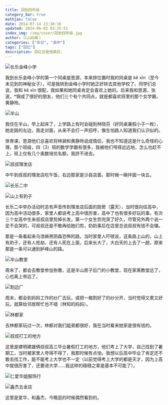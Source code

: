 ```yaml
---
title: 回到四年级
category_bar: true
mathjax: false
date: 2014-07-14 23:38:16
updated: 2024-06-02 03:25:51
index_img: /img/cover/回到四年级.jpg
author: 江山如画丨
categories: ["杂记", "高中"]
tags: ["回忆"]
description: 回忆总是很美好。
---
```


![长乐金峰小学](/img/回到四年级/长乐金峰小学.jpg)

我到长乐金峰小学的第一个同桌是思源，本来排位置时我的同桌是 kě xīn（至今未见到的神秘女子），可是我转到金峰小学时她正好转去其他学校了，同学们总说，我和 kě xīn 很配，我如果和她同桌肯定会喜欢上她的。后来我和思源，张波，*锦成了很好的朋友，他们三个有个共同点，就是都喜欢班里的那个女学霸，黄静玲。

![半山](/img/回到四年级/半山.jpg)

我住在半山，早上起床了，上学路上有时会碰到林晓芬（好同桌兼假小子一枚），她走路的左边，我走对面，从来不会打一声招呼，像生怕路人知道我们认识似的。

体育课，思源他们总喜欢将林昶和黄静玲说成情侣，我也不知道这是什么奇怪的心理，那个班级，四（3）班的数学学霸有很多，我被他们甩得远远地，怎么也赶不上，班上仅有几个奥数培优名额，我挤不进去。

![叔叔理发店](/img/回到四年级/叔叔理发店.jpg)

中午到叔叔的理发店吃午饭，右边那家是沙县店面，那时候一碗拌面一块五。

![长乐二中](/img/回到四年级/长乐二中.jpg)

![山上有豹子](/img/回到四年级/山上有豹子.jpg)

长乐二中举办活动时总有声音传到理发店后面的厨房（露天），当时很向往高中，因为高中活动很多，家里人都说考上高中很厉害，高中了也有很多好玩的事。有次三个女高中生来叔叔店里剪掉长发，第一个女生剪完哭了好久，尽管另外两个说一定不会哭的，可叔叔还是不敢再给她们剪，奶奶事后在店里总说叔叔有钱不会赚。

那是一条看起来乌漆麻黑阴森恐怖的路，当时家里人吓唬说，这条路上山的，山上有豹子，还有人抢劫，还有人死在上面，后来长大了，大白天的上去了一趟，原来那是一条可以通到胪峰山的路。

![半山教堂](/img/回到四年级/半山教堂.jpg)

周末了，都会去教堂参加弥撒，这是半山房子后门的小教堂，现在家离教堂远了，心也离上帝远了。

![割边厂](/img/回到四年级/割边厂.jpg)

周末，都会到妈妈工作的纱厂去玩，或把一箱割好了的纱分开，当时觉得又累又好玩，就算给邻居帮忙也不错（林知的妈妈）。

![林都家](/img/回到四年级/林都家.jpg)

去林都家玩过一次，林都对我们姐弟都很好，我在当时看来她家是很有钱的。

![叔叔打工的地方](/img/回到四年级/叔叔打工的地方.jpg)

这里是建明建雄俩叔叔高三毕业暑假打工的地方，他们考上了大学，自己找到了暑期工，当时被家里人夸得不得了，我那时候有点怕，我想以后高中毕业了肯定还不敢去找工作，能不能考上大学也不一定（以前觉得考上大学的都是天才，因为上高中就很厉害了，还要进大学……我这样的碌碌之辈是基本不可能了）。

![仁爱华姐服饰行](/img/回到四年级/仁爱华姐服饰行.jpg)

![鑫杰五金店](/img/回到四年级/鑫杰五金店.jpg)

这里是爱华，和鑫杰，今晚逛的时候偶然看到的。